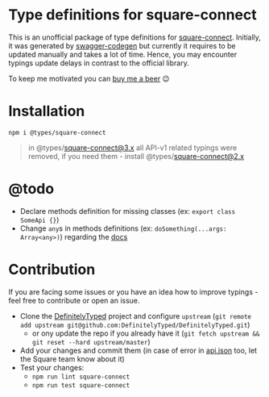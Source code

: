 # Type definitions for square-connect

This is an unofficial package of type definitions for [square-connect][1].
Initially, it was generated by [swagger-codegen][2] but currently it requires to be updated manually and takes a lot of time.
Hence, you may encounter typings update delays in contrast to the official library.

To keep me motivated you can [buy me a beer][6] 😉

# Installation

`npm i @types/square-connect`
> in @types/square-connect@3.x all API-v1 related typings were removed, if you need them - install @types/square-connect@2.x

# @todo

* Declare methods definition for missing classes (ex: `export class SomeApi {}`)
* Change `any`s in methods definitions (ex: `doSomething(...args: Array<any>)`) regarding the [docs][5]

# Contribution

If you are facing some issues or you have an idea how to improve typings - feel free to contribute or open an issue.

* Clone the [DefinitelyTyped][3] project and configure `upstream` (`git remote add upstream git@github.com:DefinitelyTyped/DefinitelyTyped.git`)
    * or ony update the repo if you already have it (`git fetch upstream && git reset --hard upstream/master`)
* Add your changes and commit them (in case of error in [api.json][4] too, let the Square team know about it)
* Test your changes:
    * `npm run lint square-connect`
    * `npm run test square-connect`

[1]: https://docs.connect.squareup.com
[2]: https://github.com/swagger-api/swagger-codegen
[3]: https://github.com/DefinitelyTyped/DefinitelyTyped
[4]: https://github.com/square/connect-api-specification/blob/master/api.json
[5]: https://github.com/square/connect-nodejs-sdk#documentation-for-api-endpoints
[6]: https://paypal.me/dimitrioglo
